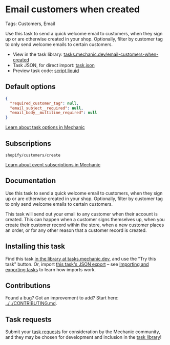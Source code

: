 # Email customers when created

Tags: Customers, Email

Use this task to send a quick welcome email to customers, when they sign up or are otherwise created in your shop. Optionally, filter by customer tag to only send welcome emails to certain customers.

* View in the task library: [tasks.mechanic.dev/email-customers-when-created](https://tasks.mechanic.dev/email-customers-when-created)
* Task JSON, for direct import: [task.json](../../tasks/email-customers-when-created.json)
* Preview task code: [script.liquid](./script.liquid)

## Default options

```json
{
  "required_customer_tag": null,
  "email_subject__required": null,
  "email_body__multiline_required": null
}
```

[Learn about task options in Mechanic](https://learn.mechanic.dev/core/tasks/options)

## Subscriptions

```liquid
shopify/customers/create
```

[Learn about event subscriptions in Mechanic](https://learn.mechanic.dev/core/tasks/subscriptions)

## Documentation

Use this task to send a quick welcome email to customers, when they sign up or are otherwise created in your shop. Optionally, filter by customer tag to only send welcome emails to certain customers.

This task will send out your email to any customer when their account is created. This can happen when a customer signs themselves up, when you create their customer record within the store, when a new customer places an order, or for any other reason that a customer record is created.

## Installing this task

Find this task [in the library at tasks.mechanic.dev](https://tasks.mechanic.dev/email-customers-when-created), and use the "Try this task" button. Or, import [this task's JSON export](../../tasks/email-customers-when-created.json) – see [Importing and exporting tasks](https://learn.mechanic.dev/core/tasks/import-and-export) to learn how imports work.

## Contributions

Found a bug? Got an improvement to add? Start here: [../../CONTRIBUTING.md](../../CONTRIBUTING.md).

## Task requests

Submit your [task requests](https://mechanic.canny.io/task-requests) for consideration by the Mechanic community, and they may be chosen for development and inclusion in the [task library](https://tasks.mechanic.dev/)!
